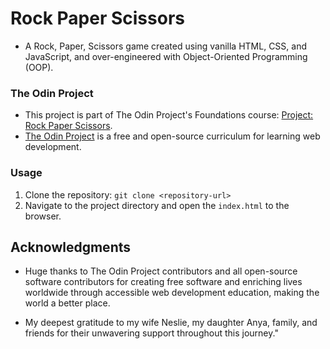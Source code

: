 # Rock Paper Scissors

- A Rock, Paper, Scissors game created using vanilla HTML, CSS, and JavaScript, and over-engineered with Object-Oriented Programming (OOP).

### The Odin Project

- This project is part of The Odin Project's Foundations course: [Project: Rock Paper Scissors](https://www.theodinproject.com/lessons/foundations-rock-paper-scissors).
- [The Odin Project](https://www.theodinproject.com/) is a free and open-source curriculum for learning web development.

### Usage

1. Clone the repository: `git clone <repository-url>`
2. Navigate to the project directory and open the `index.html` to the browser.

## Acknowledgments

- Huge thanks to The Odin Project contributors and all open-source software contributors for creating free software and enriching lives worldwide through accessible web development education, making the world a better place.

- My deepest gratitude to my wife Neslie, my daughter Anya, family, and friends for their unwavering support throughout this journey."
